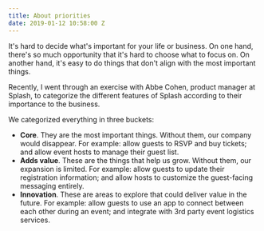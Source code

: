```yaml
---
title: About priorities
date: 2019-01-12 10:58:00 Z
---
```


It's hard to decide what's important for your life or business. On one hand, there's so much opportunity that it's hard to choose what to focus on. On another hand, it's easy to do things that don't align with the most important things.

Recently, I went through an exercise with Abbe Cohen, product manager at Splash, to categorize the different features of Splash according to their importance to the business.

We categorized everything in three buckets:

* **Core**. They are the most important things. Without them, our company would disappear. For example: allow guests to RSVP and buy tickets; and allow event hosts to manage their guest list.
* **Adds value**. These are the things that help us grow. Without them, our expansion is limited. For example: allow guests to update their registration information; and allow hosts to customize the guest-facing messaging entirely.
* **Innovation**. These are areas to explore that could deliver value in the future. For example: allow guests to use an app to connect between each other during an event; and integrate with 3rd party event logistics services.

